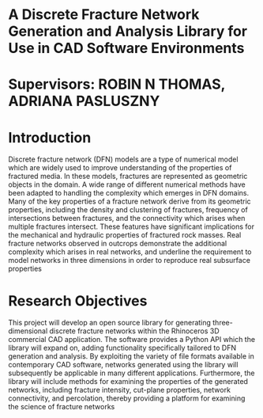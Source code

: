 # A Discrete Fracture Network Generation and Analysis Library for Use in CAD Software Environments

# Supervisors: ROBIN N THOMAS, ADRIANA PASLUSZNY

# Introduction

Discrete fracture network (DFN) models are a type of numerical model which are widely used to improve understanding of the properties of fractured media. In these models, fractures are represented as geometric objects in the domain. A wide range of different numerical methods have been adapted to handling the complexity which emerges in DFN domains. Many of the key properties of a fracture network derive from its geometric properties, including the density and clustering of fractures, frequency of intersections between fractures, and the connectivity which arises when multiple fractures intersect. These features have significant implications for the mechanical and hydraulic properties of fractured rock masses. Real fracture networks observed in outcrops demonstrate the additional complexity which arises in real networks, and underline the requirement to model networks in three dimensions in order to reproduce real subsurface properties


# Research Objectives
This project will develop an open source library for generating three-dimensional discrete fracture networks within the Rhinoceros 3D commercial CAD application. The software provides a Python API which the library will expand on, adding functionality specifically tailored to DFN generation and analysis. By exploiting the variety of file formats available in contemporary CAD software, networks generated using the library will subsequently be applicable in many different applications. Furthermore, the library will include methods for examining the properties of the generated networks, including fracture intensity, cut-plane properties, network connectivity, and percolation, thereby providing a platform for examining the science of fracture networks
